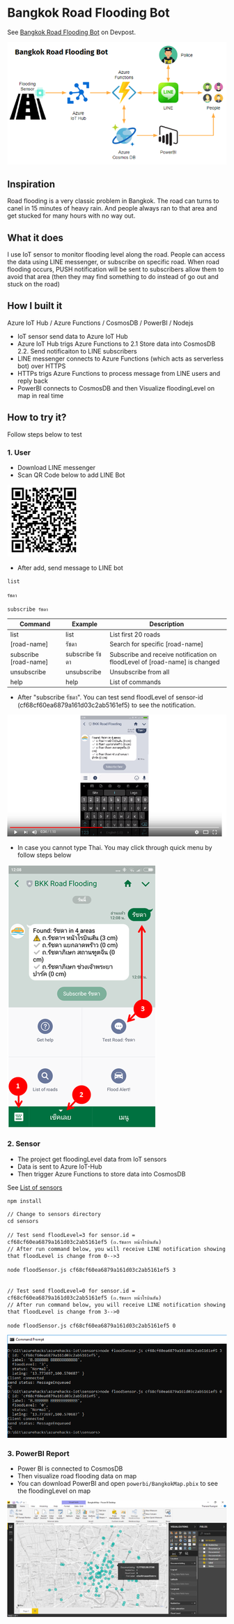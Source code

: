 # Bangkok Road Flooding Bot #

See [Bangkok Road Flooding Bot](https://devpost.com/software/bangkok-road-flooding-iot-bot) on Devpost.

![Diagram](https://github.com/ninetu/azurehacks-iot-bangkok-roadflooding-bot/raw/master/assets/diagram.png "Diagram")

## Inspiration ##

Road flooding is a very classic problem in Bangkok. The road can turns to canel in 15 minutes of heavy rain. And people always ran to that area and get stucked for many hours with no way out.

## What it does ##

I use IoT sensor to monitor flooding level along the road. People can access the data using LINE messenger, or subscribe on specific road. When road flooding occurs, PUSH notification will be sent to subscribers allow them to avoid that area (then they may find something to do instead of go out and stuck on the road)

## How I built it ##

Azure IoT Hub / Azure Functions / CosmosDB / PowerBI / Nodejs

* IoT sensor send data to Azure IoT Hub
* Azure IoT Hub trigs Azure Functions to 2.1 Store data into CosmosDB 2.2. Send notificaiton to LINE subscribers
* LINE messenger connects to Azure Functions (which acts as serverless bot) over HTTPS
* HTTPs trigs Azure Functions to process message from LINE users and reply back
* PowerBI connects to CosmosDB and then Visualize floodingLevel on map in real time

## How to try it? ##

Follow steps below to test

### 1. User ###

* Download LINE messenger
* Scan QR Code below to add LINE Bot

![LineQR](https://github.com/ninetu/azurehacks-iot-bangkok-roadflooding-bot/raw/master/assets/line-qr.png "LineQR")

* After add, send message to LINE bot

```
list

รัชดา

subscribe รัชดา
```

Command| Example | Description
--- | --- | ---
list | list | List first 20 roads
[road-name] | รัชดา | Search for specific [road-name]
subscribe [road-name] | subscribe รัชดา     | Subscribe and receive notification on floodLevel of [road-name] is changed
unsubscribe | unsubscribe | Unsubscribe from all
help | help| List of commands

* After "subscribe รัชดา". You can test send floodLevel of sensor-id (cf68cf60ea6879a161d03c2ab5161ef5) to see the notification.

[![LineDemo](https://github.com/ninetu/azurehacks-iot-bangkok-roadflooding-bot/raw/master/assets/youtube.png)](https://youtu.be/ZOic6ufZcuc)

* In case you cannot type Thai. You may click through quick menu by follow steps below

![QuickMenu](https://github.com/ninetu/azurehacks-iot-bangkok-roadflooding-bot/raw/master/assets/quickmenu.png "QuickMenu")


### 2. Sensor ###

* The project get floodingLevel data from IoT sensors
* Data is sent to Azure IoT-Hub
* Then trigger Azure Functions to store data into CosmosDB

See [List of sensors](SENSORS.md)


```javascript
npm install
```

```
// Change to sensors directory
cd sensors

// Test send floodLevel=3 for sensor.id = cf68cf60ea6879a161d03c2ab5161ef5 (ถ.รัชดาฯ หน้าโรบินสัน)
// After run command below, you will receive LINE notification showing that floodLevel is change from 0-->3

node floodSensor.js cf68cf60ea6879a161d03c2ab5161ef5 3


// Test send floodLevel=0 for sensor.id = cf68cf60ea6879a161d03c2ab5161ef5 (ถ.รัชดาฯ หน้าโรบินสัน)
// After run command below, you will receive LINE notification showing that floodLevel is change from 3-->0

node floodSensor.js cf68cf60ea6879a161d03c2ab5161ef5 0
```

![Cmd](https://github.com/ninetu/azurehacks-iot-bangkok-roadflooding-bot/raw/master/assets/cmd.png "Cmd")



### 3. PowerBI Report ###

* Power BI is connected to CosmosDB
* Then visualize road flooding data on map
* You can download PowerBI and open `powerbi/BangkokMap.pbix` to see the floodingLevel on map

![PowerBI](https://github.com/ninetu/azurehacks-iot-bangkok-roadflooding-bot/raw/master/assets/powerbi.png "Power BI")
